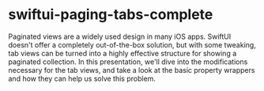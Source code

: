 # swiftui-paging-tabs-complete
Paginated views are a widely used design in many iOS apps. SwiftUI doesn't offer a completely out-of-the-box solution, but with some tweaking, tab views can be turned into a highly effective structure for showing a paginated collection. In this presentation, we'll dive into the modifications necessary for the tab views, and take a look at the basic property wrappers and how they can help us solve this problem.

